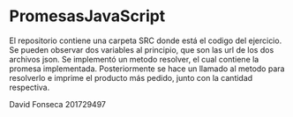 # PromesasJavaScript

El repositorio contiene una carpeta SRC donde está el codigo del ejercicio. Se pueden observar dos variables al principio, que son las url de los dos archivos json.
Se implementó un metodo resolver, el cual contiene la promesa implementada. Posteriormente se hace un llamado al metodo para resolverlo e imprime el producto más pedido, junto con la cantidad respectiva.

David Fonseca
201729497
